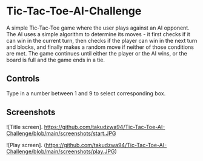 # Tic-Tac-Toe-AI-Challenge

A simple Tic-Tac-Toe game where the user plays against an AI opponent. The AI uses a simple algorithm to determine its moves - it first checks if it can win in the current turn, then checks if the player can win in the next turn and blocks, and finally makes a random move if neither of those conditions are met. The game continues until either the player or the AI wins, or the board is full and the game ends in a tie.

## Controls
 Type in a number between 1 and 9 to select corresponding box.
 
 ## Screenshots
 ![Title screen]. https://github.com/takudzwa94/Tic-Tac-Toe-AI-Challenge/blob/main/screenshots/start.JPG
 
 ![Play screen]. (https://github.com/takudzwa94/Tic-Tac-Toe-AI-Challenge/blob/main/screenshots/play.JPG)
 
 
 



